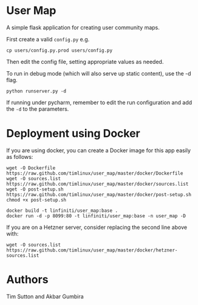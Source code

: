 User Map
========

A simple flask application for creating user community maps.

First create a valid ``config.py`` e.g.

```
cp users/config.py.prod users/config.py
```

Then edit the config file, setting appropriate values as needed.

To run in debug mode (which will also serve up static content), use the -d
flag.

``python runserver.py -d``


If running under pycharm, remember to edit the run configuration and add the
``-d`` to the parameters.

Deployment using Docker
=======================

If you are using docker, you can create a Docker image for this app easily as
follows:

```
wget -O Dockerfile https://raw.github.com/timlinux/user_map/master/docker/Dockerfile
wget -O sources.list https://raw.github.com/timlinux/user_map/master/docker/sources.list
wget -O post-setup.sh https://raw.github.com/timlinux/user_map/master/docker/post-setup.sh
chmod +x post-setup.sh

docker build -t linfiniti/user_map:base .
docker run -d -p 8099:80 -t linfiniti/user_map:base -n user_map -D
```

If you are on a Hetzner server, consider replacing the second line above with:

```
wget -O sources.list https://raw.github.com/timlinux/user_map/master/docker/hetzner-sources.list
```

Authors
=======

Tim Sutton and Akbar Gumbira
